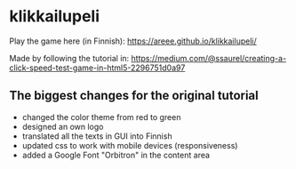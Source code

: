 # klikkailupeli
Play the game here (in Finnish): https://areee.github.io/klikkailupeli/

Made by following the tutorial in: https://medium.com/@ssaurel/creating-a-click-speed-test-game-in-html5-2296751d0a97

## The biggest changes for the original tutorial
- changed the color theme from red to green
- designed an own logo
- translated all the texts in GUI into Finnish
- updated css to work with mobile devices (responsiveness)
- added a Google Font "Orbitron" in the content area